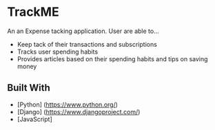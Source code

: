 # TrackME

An an Expense tacking application. User are able to...
* Keep tack of their transactions and subscriptions
* Tracks user spending habits
* Provides articles based on their spending habits and tips on saving money

## Built With
* [Python] (https://www.python.org/)
* [Django] (https://www.djangoproject.com/)
* [JavaScript]
